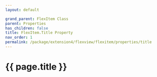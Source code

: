 ```yaml
---
layout: default

grand_parent: FlexItem Class
parent: Properties
has_children: false
title: FlexItem.Title Property
nav_order: 1
permalink: /package/extension4/flexview/flexitem/properties/title
---
```

# {{ page.title }}